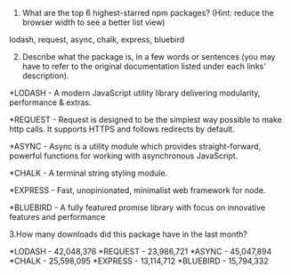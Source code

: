 1. What are the top 6 highest-starred npm packages? (Hint: reduce the browser width to see a better list view)

lodash, request, async, chalk, express, bluebird

2. Describe what the package is, in a few words or sentences (you may have to refer to the original documentation listed under each links' description).

*LODASH - A modern JavaScript utility library delivering modularity, performance & extras.

*REQUEST - Request is designed to be the simplest way possible to make http calls. It supports HTTPS and follows redirects by default.

*ASYNC - Async is a utility module which provides straight-forward, powerful functions for working with asynchronous JavaScript.

*CHALK - A terminal string styling module.

*EXPRESS - Fast, unopinionated, minimalist web framework for node.

*BLUEBIRD - A fully featured promise library with focus on innovative features and performance

3.How many downloads did this package have in the last month?

*LODASH - 42,048,376
*REQUEST - 23,986,721
*ASYNC - 45,047,894
*CHALK - 25,598,095
*EXPRESS - 13,114,712
*BLUEBIRD - 15,794,332